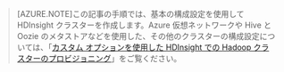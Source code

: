 
> [AZURE.NOTE]この記事の手順では、基本の構成設定を使用して HDInsight クラスターを作成します。Azure 仮想ネットワークや Hive と Oozie のメタストアなどを使用した、その他のクラスターの構成設定については、「[カスタム オプションを使用した HDInsight での Hadoop クラスターのプロビジョニング](../articles/hdinsight/hdinsight-provision-clusters.md)」をご覧ください。

<!---HONumber=58_postMigration-->